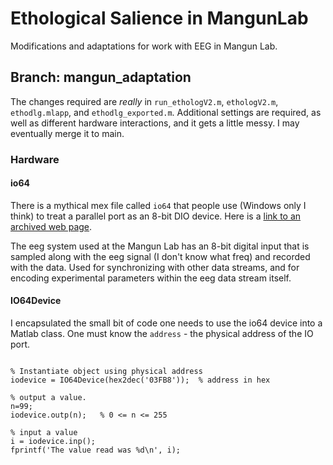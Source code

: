 # Ethological Salience in MangunLab
Modifications and adaptations for work with EEG in Mangun Lab. 

## Branch: mangun_adaptation

The changes required are _really_ in `run_ethologV2.m`, `ethologV2.m`, `ethodlg.mlapp`, 
and `ethodlg_exported.m`. Additional settings are required, as well as different hardware interactions, and it gets a little messy. I may eventually merge it to main.

### Hardware
#### io64
There is a mythical mex file called `io64` that people use (Windows only I think) to treat a parallel port as an 8-bit DIO device. 
Here is a [link to an archived web page](https://web.archive.org/web/20210903151747/http://apps.usd.edu/coglab/psyc770/IO64.html). 

The eeg system used at the Mangun Lab has an 8-bit digital input that is sampled along with the eeg signal (I don't know what freq)
and recorded with the data. Used for synchronizing with other data streams, and for encoding experimental parameters within the 
eeg data stream itself.

#### IO64Device
I encapsulated the small bit of code one needs to use the io64 device into a Matlab class. One must know the `address` - the physical address of the IO port.

```

% Instantiate object using physical address
iodevice = IO64Device(hex2dec('03FB8'));  % address in hex

% output a value.
n=99;
iodevice.outp(n);	% 0 <= n <= 255

% input a value
i = iodevice.inp();
fprintf('The value read was %d\n', i);


```

